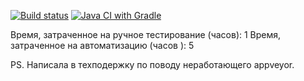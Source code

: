 [![Build status](https://ci.appveyor.com/api/projects/status/rqn65jr2e2988eir/branch/main?svg=true)](https://ci.appveyor.com/project/EvgeniiaSanochkina/patterns-1/branch/main)
[![Java CI with Gradle](https://github.com/EvgeniiaSanochkina/Patterns-1/actions/workflows/gradle.yml/badge.svg)](https://github.com/EvgeniiaSanochkina/Patterns-1/actions/workflows/gradle.yml)

Время, затраченное на ручное тестирование (часов): 1
Время, затраченное на автоматизацию (часов ): 5

PS. Написала в техподержку по поводу неработающего appveyor. 
